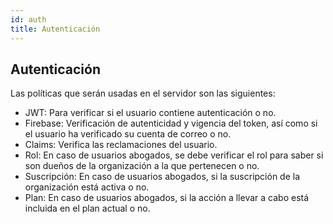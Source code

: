 ```yaml
---
id: auth
title: Autenticación
---
```


## Autenticación

Las políticas que serán usadas en el servidor son las siguientes:

* JWT: Para verificar si el usuario contiene autenticación o no.
* Firebase: Verificación de autenticidad y vigencia del token, así como si el usuario ha verificado su cuenta de correo o no.
* Claims: Verifica las reclamaciones del usuario.
* Rol: En caso de usuarios abogados, se debe verificar el rol para saber si son dueños de la organización a la que pertenecen o no.
* Suscripción: En caso de usuarios abogados, si la suscripción de la organización está activa o no.
* Plan: En caso de usuarios abogados, si la acción a llevar a cabo está incluida en el plan actual o no.
